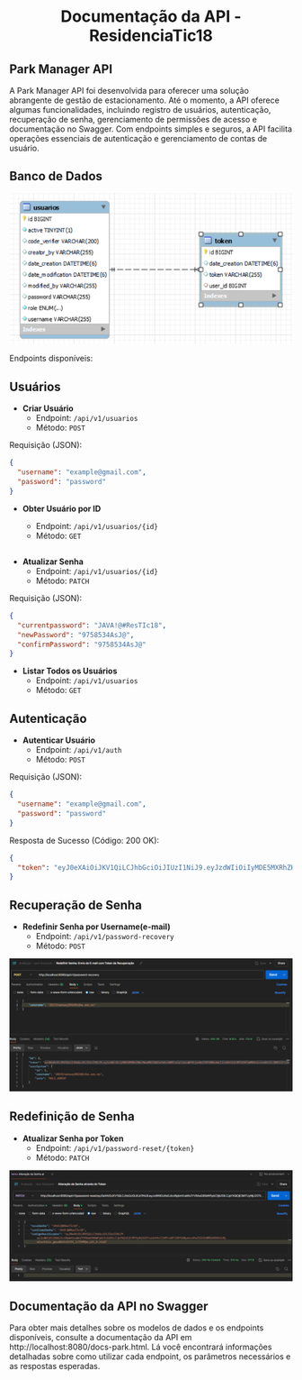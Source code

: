 <h1 align="center">Documentação da API - ResidenciaTic18</h1>

## Park Manager API

A Park Manager API foi desenvolvida para oferecer uma solução abrangente de gestão de estacionamento. Até o momento, a API oferece algumas funcionalidades, incluindo registro de usuários, autenticação, recuperação de senha, gerenciamento de permissões de acesso e documentação no Swagger. Com endpoints simples e seguros, a API facilita operações essenciais de autenticação e gerenciamento de contas de usuário.

## Banco de Dados

![Imagem do banco de dados da avaliação](DBA.png)

Endpoints disponíveis:

## Usuários

- **Criar Usuário**
  - Endpoint: `/api/v1/usuarios`
  - Método: `POST`

Requisição (JSON):
```json
{
  "username": "example@gmail.com",
  "password": "password"
}
```

- **Obter Usuário por ID**

  - Endpoint: `/api/v1/usuarios/{id}`
  - Método: `GET`

##  

- **Atualizar Senha**
  - Endpoint: `/api/v1/usuarios/{id}`
  - Método: `PATCH`

Requisição (JSON):
```json
{
  "currentpassword": "JAVA!@#ResTIc18",
  "newPassword": "9758534AsJ@",
  "confirmPassword": "9758534AsJ@"
}
```

- **Listar Todos os Usuários**
  - Endpoint: `/api/v1/usuarios`
  - Método: `GET`

## Autenticação

- **Autenticar Usuário**
  - Endpoint: `/api/v1/auth`
  - Método: `POST`

Requisição (JSON):
```json
{
  "username": "example@gmail.com",
  "password": "password"
}
```

Resposta de Sucesso (Código: 200 OK):
```json
{
  "token": "eyJ0eXAiOiJKV1QiLCJhbGciOiJIUzI1NiJ9.eyJzdWIiOiIyMDE5MXRhZHNzYWowMDI2QGlmYmEuZWR1LmJyIiwiaWF0IjoxNzE1NTU0NzAwLCJleHAiOjE3MTU1NTUwMDAsInJvbGUiOiJBRE1JTiJ9.koMjMKTz6b1MMWxNnKgoOalkGV8RH017P7K303UE2m4"
}
```

## Recuperação de Senha

- **Redefinir Senha por Username(e-mail)**
  - Endpoint: `/api/v1/password-recovery`
  - Método: `POST`

![Imagem da requisição POST para envio de e-mail](Post.png)

## Redefinição de Senha

- **Atualizar Senha por Token**
  - Endpoint: `/api/v1/password-reset/{token}`
  - Método: `PATCH`

![Imagem da requisição PATCH para alterar a senha](Patch-alterar-senha.png)

## Documentação da API no Swagger

Para obter mais detalhes sobre os modelos de dados e os endpoints disponíveis, consulte a documentação da API em http://localhost:8080/docs-park.html. Lá você encontrará informações detalhadas sobre como utilizar cada endpoint, os parâmetros necessários e as respostas esperadas.
